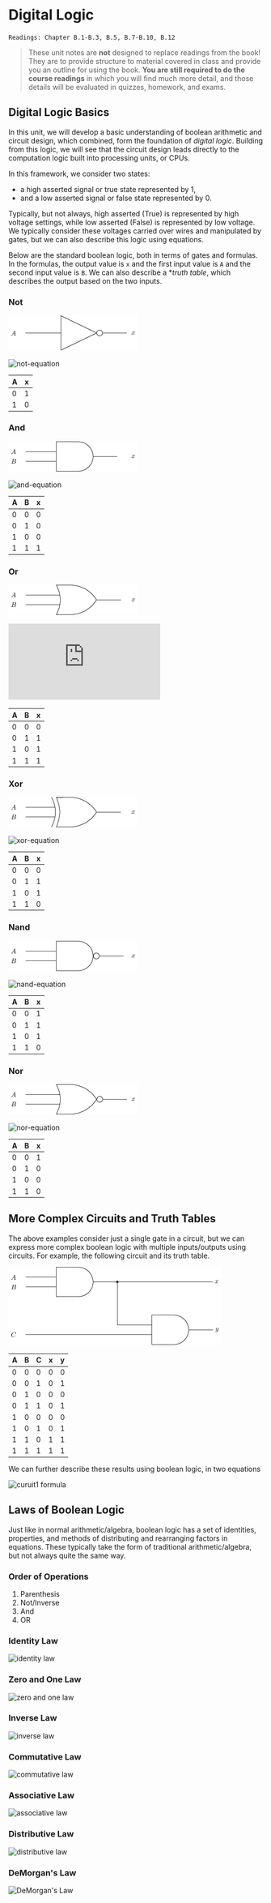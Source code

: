 # Digital Logic 

    Readings: Chapter B.1-B.3, B.5, B.7-B.10, B.12

> These unit notes are **not** designed to replace readings from the book! They
> are to provide structure to material covered in class and provide you an
> outline for using the book. **You are still required to do the course
> readings** in which you will find much more detail, and those details will be
> evaluated in quizzes, homework, and exams.

## Digital Logic Basics

In this unit, we will develop a basic understanding of boolean arithmetic and
circuit design, which combined, form the foundation of *digital logic*. Building
from this logic, we will see that the circuit design leads directly to the
computation logic built into processing units, or CPUs. 

In this framework, we consider two states:

* a high asserted signal or true state represented by 1,
* and a low asserted signal or false state represented by 0.

Typically, but not always, high asserted (True) is represented by high voltage
settings, while low asserted (False) is represented by low voltage. We typically
consider these voltages carried over wires and manipulated by gates, but we can
also describe this logic using equations.

Below are the standard boolean logic, both in terms of gates and formulas. In
the formulas, the output value is `x` and the first input value is `A` and the
second input value is `B`. We can also describe a **truth table*, which
describes the output based on the two inputs.

### Not

![not-gate](/imgs/logic/not.png)

![not-equation](https://latex.codecogs.com/gif.latex?x&space;=&space;\overline{A})

| A | x |
|---|---|
| 0 | 1 |
| 1 | 0 |

### And 
![and-gate](/imgs/logic/and.png)

![and-equation](https://latex.codecogs.com/gif.latex?x&space;=&space;A&space;\bullet&space;B=AB)

| A | B | x |
|---|---|---|
| 0 | 0 | 0 |
| 0 | 1 | 0 |
| 1 | 0 | 0 |
| 1 | 1 | 1 |


### Or

![or-gate](/imgs/logic/or.png)

![or-equation](https://latex.codecogs.com/gif.latex?x&space;=&space;A&space;&plus;&space;B)


| A | B | x |
|---|---|---|
| 0 | 0 | 0 |
| 0 | 1 | 1 |
| 1 | 0 | 1 |
| 1 | 1 | 1 |

### Xor

![xor-gate](/imgs/logic/xor.png)

![xor-equation](https://latex.codecogs.com/gif.latex?x&space;=&space;A&space;\oplus&space;B)


| A | B | x |
|---|---|---|
| 0 | 0 | 0 |
| 0 | 1 | 1 |
| 1 | 0 | 1 |
| 1 | 1 | 0 |

### Nand

![nand-gate](/imgs//logic/nand.png)

![nand-equation](https://latex.codecogs.com/gif.latex?x&space;=&space;\overline{A&space;\bullet&space;B}&space;=&space;\overline{AB})


| A | B | x |
|---|---|---|
| 0 | 0 | 1 |
| 0 | 1 | 1 |
| 1 | 0 | 1 |
| 1 | 1 | 0 |

### Nor

![nor-gate](/imgs/logic/nor.png)

![nor-equation](https://latex.codecogs.com/gif.latex?x&space;=&space;\overline{A&space;&plus;&space;B})

| A | B | x |
|---|---|---|
| 0 | 0 | 1 |
| 0 | 1 | 0 |
| 1 | 0 | 0 |
| 1 | 1 | 0 |


## More Complex Circuits and Truth Tables

The above examples consider just a single gate in a circuit, but we can express
more complex boolean logic with multiple inputs/outputs using circuits. For
example, the following circuit and its truth table.

![circuit1](/imgs/logic/circuit1.png)

| A | B | C | x | y |
|---|---|---|---|---|
| 0 | 0 | 0 | 0 | 0 |
| 0 | 0 | 1 | 0 | 1 |
| 0 | 1 | 0 | 0 | 0 |
| 0 | 1 | 1 | 0 | 1 |
| 1 | 0 | 0 | 0 | 0 |
| 1 | 0 | 1 | 0 | 1 |
| 1 | 1 | 0 | 1 | 1 |
| 1 | 1 | 1 | 1 | 1 |

We can further describe these results using boolean logic, in two equations

![curuit1 formula](https://latex.codecogs.com/gif.latex?\begin{align*}&space;x&space;=&&space;A&space;\bullet&space;B&space;\\&space;y&space;=&&space;A&space;\bullet&space;B&space;&plus;&space;C&space;\end{align*})



## Laws of Boolean Logic 

Just like in normal arithmetic/algebra, boolean logic has a set of identities,
properties, and methods of distributing and rearranging factors in
equations. These typically take the form of traditional arithmetic/algebra, but
not always quite the same way.

### Order of Operations

1. Parenthesis
2. Not/Inverse
3. And
4. OR

### Identity Law

![identity law](https://latex.codecogs.com/gif.latex?A&space;&plus;&space;0&space;=&space;A&space;\quad&space;A&space;\bullet&space;1&space;=&space;A)

### Zero and One Law

![zero and one law](https://latex.codecogs.com/gif.latex?A&space;&plus;&space;1&space;=&space;1&space;\quad&space;A&space;\bullet&space;0&space;=&space;0)

### Inverse Law

![inverse law](https://latex.codecogs.com/gif.latex?A&space;&plus;&space;\overline{A}&space;=&space;1&space;\quad&space;A&space;\bullet&space;\overline{A}&space;=&space;0)

### Commutative Law

![commutative law](https://latex.codecogs.com/gif.latex?A&space;&plus;&space;B&space;=&space;B&space;&plus;&space;A&space;\quad&space;A&space;\bullet&space;B&space;=&space;B&space;\bullet&space;A)

### Associative Law

![associative law](https://latex.codecogs.com/gif.latex?\begin{align*}&space;A&space;&plus;&space;(B&space;&plus;C)&space;&=&space;(A&plus;B)&space;&plus;&space;C&space;\\&space;A&space;\bullet(B&space;\bullet&space;C)&space;&=&space;(A&space;\bullet&space;B)&space;\bullet&space;C&space;\end{align*})

### Distributive Law

![distributive law](https://latex.codecogs.com/gif.latex?\begin{align*}&space;A&space;\bullet&space;(B&space;&plus;C)&space;&=&space;(A\bullet&space;B)&space;&plus;&space;(A\bullet&space;C)&space;\\&space;A&space;&plus;&space;(B&space;\bullet&space;C)&space;&=&space;(A&space;&plus;&space;B)&space;\bullet&space;(A&space;&plus;&space;C)&space;\end{align*})

### DeMorgan's Law

![DeMorgan's Law](https://latex.codecogs.com/gif.latex?\begin{align*}&space;\overline{A&plus;B}&space;=&space;\overline{A}&space;\bullet&space;\overline{B}\\&space;\overline{A&space;\bullet&space;B}&space;=&space;\overline{A}&space;&plus;&space;\overline{B}&space;\end{align*})
